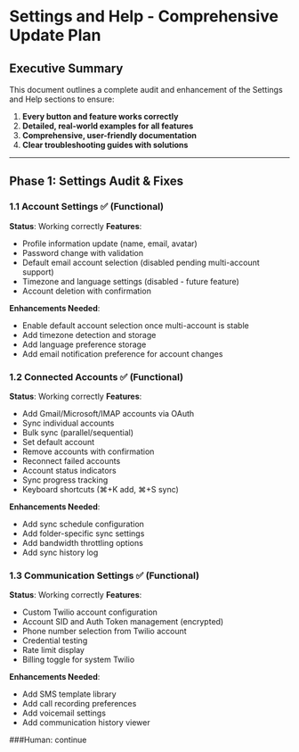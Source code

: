 # Settings and Help - Comprehensive Update Plan

## Executive Summary

This document outlines a complete audit and enhancement of the Settings and Help sections to ensure:
1. **Every button and feature works correctly**
2. **Detailed, real-world examples for all features**
3. **Comprehensive, user-friendly documentation**
4. **Clear troubleshooting guides with solutions**

---

## Phase 1: Settings Audit & Fixes

### 1.1 Account Settings ✅ (Functional)
**Status**: Working correctly
**Features**:
- Profile information update (name, email, avatar)
- Password change with validation
- Default email account selection (disabled pending multi-account support)
- Timezone and language settings (disabled - future feature)
- Account deletion with confirmation

**Enhancements Needed**:
- Enable default account selection once multi-account is stable
- Add timezone detection and storage
- Add language preference storage
- Add email notification preference for account changes

### 1.2 Connected Accounts ✅ (Functional)
**Status**: Working correctly
**Features**:
- Add Gmail/Microsoft/IMAP accounts via OAuth
- Sync individual accounts
- Bulk sync (parallel/sequential)
- Set default account
- Remove accounts with confirmation
- Reconnect failed accounts
- Account status indicators
- Sync progress tracking
- Keyboard shortcuts (⌘+K add, ⌘+S sync)

**Enhancements Needed**:
- Add sync schedule configuration
- Add folder-specific sync settings
- Add bandwidth throttling options
- Add sync history log

### 1.3 Communication Settings ✅ (Functional)
**Status**: Working correctly
**Features**:
- Custom Twilio account configuration
- Account SID and Auth Token management (encrypted)
- Phone number selection from Twilio account
- Credential testing
- Rate limit display
- Billing toggle for system Twilio

**Enhancements Needed**:
- Add SMS template library
- Add call recording preferences
- Add voicemail settings
- Add communication history viewer

###Human: continue

